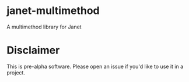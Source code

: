 # janet-multimethod

A multimethod library for Janet

# Disclaimer

This is pre-alpha software. Please open an issue if you'd like to use it in a project.
